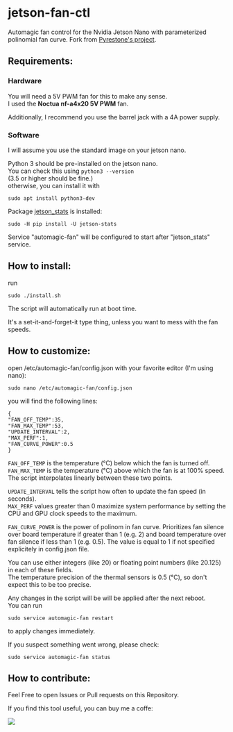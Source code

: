 # jetson-fan-ctl
Automagic fan control for the Nvidia Jetson Nano with parameterized polinomial fan curve. Fork from [Pyrestone's project](https://github.com/Pyrestone/jetson-fan-ctl).

## Requirements:

### Hardware
You will need a 5V PWM fan for this to make any sense.  
I used the **Noctua nf-a4x20 5V PWM** fan.

Additionally, I recommend you use the barrel jack with a 4A power supply.  

### Software
I will assume you use the standard image on your jetson nano.

Python 3 should be pre-installed on the jetson nano.  
You can check this using <code>python3 --version</code>  
(3.5 or higher should be fine.)  
otherwise, you can install it with  

    sudo apt install python3-dev

Package [jetson_stats](https://github.com/rbonghi/jetson_stats) is installed:

    sudo -H pip install -U jetson-stats

Service "automagic-fan" will be configured to start after "jetson_stats" service.

## How to install:
run

    sudo ./install.sh

The script will automatically run at boot time.

It's a set-it-and-forget-it type thing, unless you want to mess with the fan speeds.

## How to customize:
open /etc/automagic-fan/config.json with your favorite editor (I'm using nano):  

    sudo nano /etc/automagic-fan/config.json

you will find the following lines:

    {
    "FAN_OFF_TEMP":35,
    "FAN_MAX_TEMP":53,
    "UPDATE_INTERVAL":2,
    "MAX_PERF":1,
    "FAN_CURVE_POWER":0.5
    }

<code>FAN_OFF_TEMP</code> is the temperature (°C) below which the fan is turned off.  
<code>FAN_MAX_TEMP</code> is the temperature (°C) above which the fan is at 100% speed.  
The script interpolates linearly between these two points.

<code>UPDATE_INTERVAL</code> tells the script how often to update the fan speed (in seconds).  
<code>MAX_PERF</code> values greater than 0 maximize system performance by setting the CPU and GPU clock speeds to the maximum. 

<code>FAN_CURVE_POWER</code> is the power of polinom in fan curve. 
Prioritizes fan silence over board temperature if greater than 1 (e.g. 2) and board temperature over fan silence if less than 1 (e.g. 0.5).
The value is equal to 1 if not specified explicitely in config.json file.

You can use either integers (like 20) or floating point numbers (like 20.125) in each of these fields.  
The temperature precision of the thermal sensors is 0.5 (°C), so don't expect this to be too precise.

Any changes in the script will be will be applied after the next reboot.  
You can run

    sudo service automagic-fan restart

to apply changes immediately.

If you suspect something went wrong, please check:

    sudo service automagic-fan status

## How to contribute:
Feel Free to open Issues or Pull requests on this Repository.

If you find this tool useful, you can buy me a coffe:

[![](https://www.paypalobjects.com/en_US/i/btn/btn_donate_LG.gif)](https://paypal.me/pyrestone)
